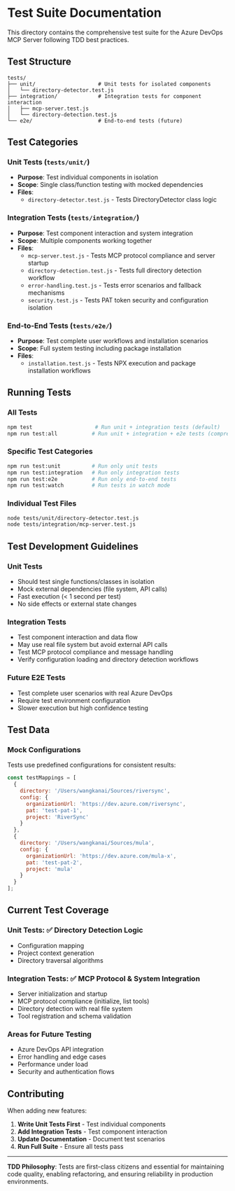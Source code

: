# Test Suite Documentation

This directory contains the comprehensive test suite for the Azure DevOps MCP Server following TDD best practices.

## Test Structure

```
tests/
├── unit/                    # Unit tests for isolated components
│   └── directory-detector.test.js
├── integration/             # Integration tests for component interaction
│   ├── mcp-server.test.js
│   └── directory-detection.test.js
└── e2e/                     # End-to-end tests (future)
```

## Test Categories

### **Unit Tests** (`tests/unit/`)
- **Purpose**: Test individual components in isolation
- **Scope**: Single class/function testing with mocked dependencies
- **Files**:
  - `directory-detector.test.js` - Tests DirectoryDetector class logic

### **Integration Tests** (`tests/integration/`)
- **Purpose**: Test component interaction and system integration
- **Scope**: Multiple components working together
- **Files**:
  - `mcp-server.test.js` - Tests MCP protocol compliance and server startup
  - `directory-detection.test.js` - Tests full directory detection workflow
  - `error-handling.test.js` - Tests error scenarios and fallback mechanisms
  - `security.test.js` - Tests PAT token security and configuration isolation

### **End-to-End Tests** (`tests/e2e/`)
- **Purpose**: Test complete user workflows and installation scenarios
- **Scope**: Full system testing including package installation
- **Files**:
  - `installation.test.js` - Tests NPX execution and package installation workflows

## Running Tests

### All Tests
```bash
npm test                    # Run unit + integration tests (default)
npm run test:all           # Run unit + integration + e2e tests (comprehensive)
```

### Specific Test Categories
```bash
npm run test:unit          # Run only unit tests
npm run test:integration   # Run only integration tests  
npm run test:e2e           # Run only end-to-end tests
npm run test:watch         # Run tests in watch mode
```

### Individual Test Files
```bash
node tests/unit/directory-detector.test.js
node tests/integration/mcp-server.test.js
```

## Test Development Guidelines

### **Unit Tests**
- Should test single functions/classes in isolation
- Mock external dependencies (file system, API calls)
- Fast execution (< 1 second per test)
- No side effects or external state changes

### **Integration Tests**
- Test component interaction and data flow
- May use real file system but avoid external API calls
- Test MCP protocol compliance and message handling
- Verify configuration loading and directory detection workflows

### **Future E2E Tests**
- Test complete user scenarios with real Azure DevOps
- Require test environment configuration
- Slower execution but high confidence testing

## Test Data

### Mock Configurations
Tests use predefined configurations for consistent results:

```javascript
const testMappings = [
  {
    directory: '/Users/wangkanai/Sources/riversync',
    config: {
      organizationUrl: 'https://dev.azure.com/riversync',
      pat: 'test-pat-1',
      project: 'RiverSync'
    }
  },
  {
    directory: '/Users/wangkanai/Sources/mula',
    config: {
      organizationUrl: 'https://dev.azure.com/mula-x', 
      pat: 'test-pat-2',
      project: 'mula'
    }
  }
];
```

## Current Test Coverage

### **Unit Tests**: ✅ Directory Detection Logic
- Configuration mapping
- Project context generation
- Directory traversal algorithms

### **Integration Tests**: ✅ MCP Protocol & System Integration
- Server initialization and startup
- MCP protocol compliance (initialize, list tools)
- Directory detection with real file system
- Tool registration and schema validation

### **Areas for Future Testing**
- Azure DevOps API integration
- Error handling and edge cases
- Performance under load
- Security and authentication flows

## Contributing

When adding new features:

1. **Write Unit Tests First** - Test individual components
2. **Add Integration Tests** - Test component interaction  
3. **Update Documentation** - Document test scenarios
4. **Run Full Suite** - Ensure all tests pass

---

**TDD Philosophy**: Tests are first-class citizens and essential for maintaining code quality, enabling refactoring, and ensuring reliability in production environments.